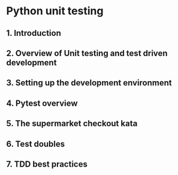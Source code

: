 # Python unit testing

## 1. Introduction

## 2. Overview of Unit testing and test driven development

## 3. Setting up the development environment

## 4. Pytest overview

## 5. The supermarket checkout kata

## 6. Test doubles

## 7. TDD best practices

